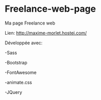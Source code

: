 # Freelance-web-page

Ma page Freelance web

Lien: http://maxime-morlet.hostei.com/

Développée avec:

  -Sass

  -Bootstrap
  
  -FontAwesome
  
  -animate.css
  
  -JQuery
